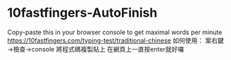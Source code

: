 # 10fastfingers-AutoFinish
Copy-paste this in your browser console to get maximal words per minute
https://10fastfingers.com/typing-test/traditional-chinese
如何使用：
案右鍵→檢查→console
將程式碼複製貼上
在網頁上一直按enter就好囉
